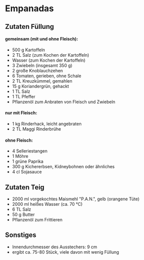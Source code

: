 # Empanadas

## Zutaten Füllung
#### gemeinsam (mit und ohne Fleisch):
- 500 g Kartoffeln
- 2 TL Salz (zum Kochen der Kartoffeln)
- Wasser (zum Kochen der Kartoffeln)
- 3 Zwiebeln (insgesamt 350 g)
- 2 große Knoblauchzehen
- 6 Tomaten, gerieben, ohne Schale
- 2 TL Kreuzkümmel, gemahlen
- 15 g Koriandergrün, gehackt
- 1 TL Salz 
- 1 TL Pfeffer
- Pflanzenöl zum Anbraten von Fleisch und Zwiebeln
#### nur mit Fleisch:
- 1 kg Rinderhack, leicht angebraten
- 2 TL Maggi Rinderbrühe
#### ohne Fleisch:
- 4 Selleriestangen
- 1 Möhre
- 1 grüne Paprika
- 300 g Kichererbsen, Kidneybohnen oder ähnliches
- 4 cl Sojasauce
  
## Zutaten Teig
- 2000 ml vorgekochtes Maismehl "P.A.N.", gelb (orangene Tüte)
- 2000 ml heißes Wasser (ca. 70 °C)
- 6 TL Salz
- 50 g Butter
- Pflanzenöl zum Frittieren

## Sonstiges
- Innendurchmesser des Ausstechers: 9 cm
- ergibt ca. 75-80 Stück, viele davon mit wenig Füllung

